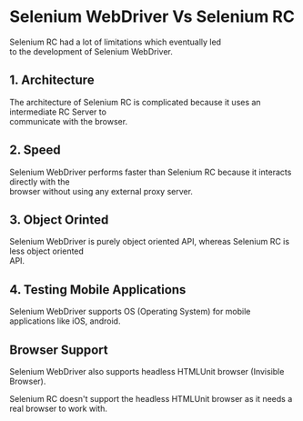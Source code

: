 # Selenium WebDriver Vs Selenium RC

Selenium RC had a lot of limitations which eventually led  
to the development of Selenium WebDriver.

## 1. Architecture
The architecture of Selenium RC is complicated because it uses an intermediate RC Server to   
communicate with the browser.

## 2. Speed
Selenium WebDriver performs faster than Selenium RC because it interacts directly with the   
browser without using any external proxy server.

## 3. Object Orinted
Selenium WebDriver is purely object oriented API, whereas Selenium RC is less object oriented   
API.

## 4. Testing Mobile Applications
Selenium WebDriver supports OS (Operating System) for mobile applications like iOS, android.

## Browser Support
Selenium WebDriver also supports headless HTMLUnit browser (Invisible Browser).

Selenium RC doesn't support the headless HTMLUnit browser as it needs a real browser to work with.